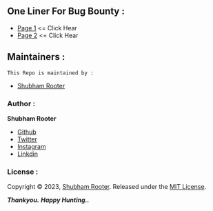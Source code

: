 
## One Liner For Bug Bounty :
* [Page 1](https://github.com/shubham-rooter/One-liner-for-Bug-Bounty/blob/main/One-liner.md) <= Click Hear
* [Page 2](https://github.com/shubham-rooter/One-liner-for-Bug-Bounty/blob/main/One-liner-2.md) <= Click Hear

## Maintainers :

`This Repo is maintained by : `

- [Shubham Rooter](https://github.com/shubham-rooter)

### Author :

**Shubham Rooter**

* [Github](https://www.github.com/shubham-rooter)
* [Twitter](https://www.twitter.com/shubhamtiwari_r)
* [Instagram](https://www.instagram.com/shubham_rooter)
* [Linkdin](https://www.linkedin.com/in/shubham-tiwari09/)  

### License :

Copyright © 2023, [Shubham Rooter](https://github.com/Shubham-Rooter).
Released under the [MIT License](LICENSE).

***Thankyou.***
***Happy Hunting..***
